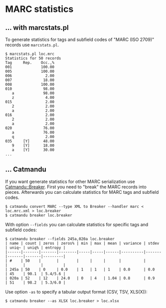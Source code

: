 # MARC statistics

## ... with marcstats.pl

To generate statistics for tags and subfield codes of "MARC (ISO 2709)" records use `marcstats.pl`.

```terminal
$ marcstats.pl loc.mrc
Statistics for 50 records
Tag     Rep.    Occ.,%
001             100.00
005             100.00
006               2.00
007              18.00
008             100.00
010              98.00
   a             98.00
   z              4.00
015               2.00
   2              2.00
   a              2.00
016               2.00
   2              2.00
   a              2.00
020              76.00
   a             76.00
   q              2.00
035     [Y]      48.00
   9    [Y]      18.00
   a    [Y]      30.00
...
```

## ... Catmandu

If you want generate statistics for other MARC serialization use  [Catmandu::Breaker](https://metacpan.org/pod/Catmandu::Breaker). First you need to "break" the MARC records into pieces. Afterwards you can calculate statistics for MARC tags and subfield codes. 

```terminal
$ catmandu convert MARC --type XML to Breaker --handler marc < loc.mrc.xml > loc.breaker
$ catmandu breaker loc.breaker
```

With option `--fields` you can calculate statistics for specific tags and subfield codes:

```terminal
$ catmandu breaker --fields 245a,020a loc.breaker
| name | count | zeros | zeros% | min | max | mean | variance | stdev | uniq~ | uniq% | entropy |
|------|-------|-------|--------|-----|-----|------|----------|-------|-------|-------|---------|
| #    | 50    |       |        |     |     |      |          |       |       |       |         |
| 245a | 50    | 0     | 0.0    | 1   | 1   | 1    | 0.0      | 0.0   | 45    | 90.1  | 5.4/5.6 |
| 020a | 52    | 12    | 24.0   | 0   | 4   | 1.04 | 0.8      | 0.9   | 51    | 98.2  | 5.3/6.0 |
```

Use option `-as` to specify a tabular output format (CSV, TSV, XLS(X)):

```terminal
$ catmandu breaker --as XLSX loc.breaker > loc.xlsx
```